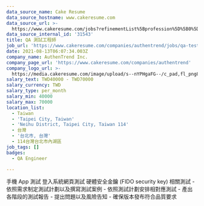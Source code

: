 ```yaml
---
data_source_name: Cake Resume
data_source_hostname: www.cakeresume.com
data_source_url: >-
  https://www.cakeresume.com/jobs?refinementList%5Bprofession%5D%5B0%5D=engineering_qa-engineer&refinementList%5Bsalary_type%5D=per_month&refinementList%5Bsalary_currency%5D=TWD&range%5Bsalary_range%5D%5Bmax%5D=600000
data_source_internal_id: '31543'
title: QA 測試工程師
job_url: 'https://www.cakeresume.com/companies/authentrend/jobs/qa-test-engineer-df3b99'
date: 2021-08-13T06:07:34.003Z
company_name: AuthenTrend Inc.
company_page_url: 'https://www.cakeresume.com/companies/authentrend'
company_logo_url: >-
  https://media.cakeresume.com/image/upload/s--nYPHgaFG--/c_pad,fl_png8,h_200,w_200/v1626258569/orsjqapmnhardqu8lsfw.png
salary_text: TWD40000 - TWD70000
salary_currency: TWD
salary_type: per_month
salary_min: 40000
salary_max: 70000
location_list:
  - Taiwan
  - 'Taipei City, Taiwan'
  - 'Neihu District, Taipei City, Taiwan 114'
  - 台灣
  - '台北市, 台灣'
  - 114台灣台北市內湖區
job_tags: []
badges:
  - QA Engineer

---
```


手機 App 測試 登入系統網頁測試 硬體安全金鑰 (FIDO security key) 相關測試 - 依照需求制定測試計劃以及撰寫測試案例 - 依照測試計劃安排相對應測試 - 產出各階段的測試報告 - 提出問題以及風險告知 - 確保版本發布符合品質要求